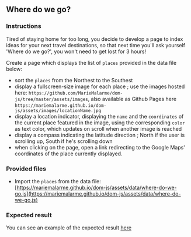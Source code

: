 ## Where do we go?

### Instructions

Tired of staying home for too long, you decide to develop a page to index ideas for your next travel destinations, so that next time you'll ask yourself 'Where do we go?', you won't need to get lost for 3 hours!

Create a page which displays the list of `places` provided in the data file below:

- sort the `places` from the Northest to the Southest
- display a fullscreen-size image for each place ; use the images hosted here: `https://github.com/MarieMalarme/dom-js/tree/master/assets/images`, also available as Github Pages here `https://mariemalarme.github.io/dom-js/assets/images/locationName.jpg`
- display a location indicator, displaying the `name` and the `coordinates` of the current place featured in the image, using the corresponding `color` as text color, which updates on scroll when another image is reached
- display a compass indicating the latitude direction ; North if the user is scrolling up, South if he's scrolling down
- when clicking on the page, open a link redirecting to the Google Maps' coordinates of the place currently displayed.

### Provided files

- Import the `places` from the data file: [https://mariemalarme.github.io/dom-js/assets/data/where-do-we-go.js](https://mariemalarme.github.io/dom-js/assets/data/where-do-we-go.js)

### Expected result

You can see an example of the expected result [here](https://youtu.be/BLxNi1WH6_0)
